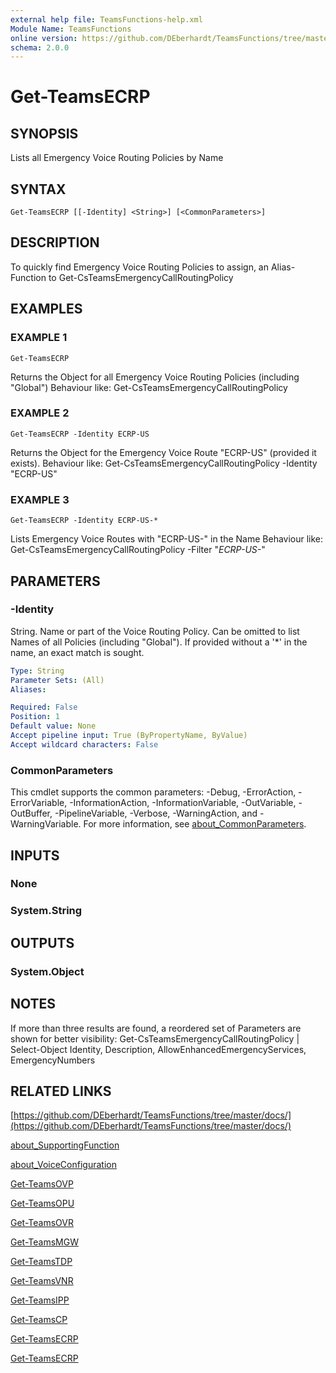 ```yaml
---
external help file: TeamsFunctions-help.xml
Module Name: TeamsFunctions
online version: https://github.com/DEberhardt/TeamsFunctions/tree/master/docs/
schema: 2.0.0
---
```


# Get-TeamsECRP

## SYNOPSIS
Lists all Emergency Voice Routing Policies by Name

## SYNTAX

```
Get-TeamsECRP [[-Identity] <String>] [<CommonParameters>]
```

## DESCRIPTION
To quickly find Emergency Voice Routing Policies to assign, an Alias-Function to Get-CsTeamsEmergencyCallRoutingPolicy

## EXAMPLES

### EXAMPLE 1
```
Get-TeamsECRP
```

Returns the Object for all Emergency Voice Routing Policies (including "Global")
Behaviour like: Get-CsTeamsEmergencyCallRoutingPolicy

### EXAMPLE 2
```
Get-TeamsECRP -Identity ECRP-US
```

Returns the Object for the Emergency Voice Route "ECRP-US" (provided it exists).
Behaviour like: Get-CsTeamsEmergencyCallRoutingPolicy -Identity "ECRP-US"

### EXAMPLE 3
```
Get-TeamsECRP -Identity ECRP-US-*
```

Lists Emergency Voice Routes with "ECRP-US-" in the Name
Behaviour like: Get-CsTeamsEmergencyCallRoutingPolicy -Filter "*ECRP-US-*"

## PARAMETERS

### -Identity
String.
Name or part of the Voice Routing Policy.
Can be omitted to list Names of all Policies (including "Global").
If provided without a '*' in the name, an exact match is sought.

```yaml
Type: String
Parameter Sets: (All)
Aliases:

Required: False
Position: 1
Default value: None
Accept pipeline input: True (ByPropertyName, ByValue)
Accept wildcard characters: False
```

### CommonParameters
This cmdlet supports the common parameters: -Debug, -ErrorAction, -ErrorVariable, -InformationAction, -InformationVariable, -OutVariable, -OutBuffer, -PipelineVariable, -Verbose, -WarningAction, and -WarningVariable. For more information, see [about_CommonParameters](http://go.microsoft.com/fwlink/?LinkID=113216).

## INPUTS

### None
### System.String
## OUTPUTS

### System.Object
## NOTES
If more than three results are found, a reordered set of Parameters are shown for better visibility:
Get-CsTeamsEmergencyCallRoutingPolicy | Select-Object Identity, Description, AllowEnhancedEmergencyServices, EmergencyNumbers

## RELATED LINKS

[https://github.com/DEberhardt/TeamsFunctions/tree/master/docs/](https://github.com/DEberhardt/TeamsFunctions/tree/master/docs/)

[about_SupportingFunction]()

[about_VoiceConfiguration]()

[Get-TeamsOVP]()

[Get-TeamsOPU]()

[Get-TeamsOVR]()

[Get-TeamsMGW]()

[Get-TeamsTDP]()

[Get-TeamsVNR]()

[Get-TeamsIPP]()

[Get-TeamsCP]()

[Get-TeamsECRP]()

[Get-TeamsECRP]()

